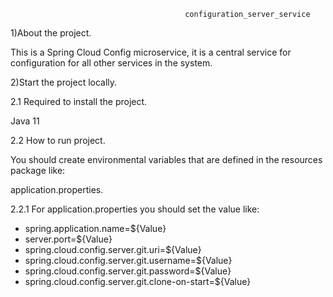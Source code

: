                                            configuration_server_service
1)About the project.

This is a Spring Cloud Сonfig microservice, it is a central service for configuration for all other services in the system.

2)Start the project locally.

2.1 Required to install the project.

Java 11

2.2 How to run project.

You should create environmental variables that are defined in the resources package like:

application.properties.

2.2.1 For application.properties you should set the value like:

* spring.application.name=${Value}
* server.port=${Value}
* spring.cloud.config.server.git.uri=${Value}
* spring.cloud.config.server.git.username=${Value}
* spring.cloud.config.server.git.password=${Value}
* spring.cloud.config.server.git.clone-on-start=${Value}
